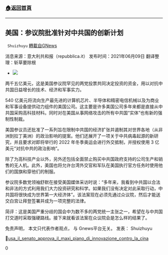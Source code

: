 ###  [:house:返回首頁](https://github.com/ourhimalayas/txt)
---

## 美国：参议院批准针对中共国的创新计划
` Shuizhuyu` [轉載自GNews](https://gnews.org/zh-hans/1312437/)

消息来源：意大利共和报（repubblica.it）
发布时间：2021年06月09日
翻译整理：斩草要除根

- ![]()![](https://gnews-media-offload.s3.amazonaws.com/wp-content/uploads/2021/06/10074513/valery-sysoev-C3vDZehYiS0-unsplash-scaled.jpg)


两千五亿美元，这是美国参议院罕见的两党投票共同决定投资的资金，用以对抗中共国日益增长的技术、经济和军事实力。

540 亿美元将流向生产最先进的计算机芯片、半导体和精密电信机械以及为商业和军事设备提供动力组件的美国公司。这主要是许多美国公司多年来都是直接从中共国采购高科技材料。同时对在美国从事网络攻击的所有中共国“实体”也有新的强制性制裁。

美国参议员还批准了一系列旨在限制中共国的经济扩张并遏制其对世界各地（从非洲到拉丁美洲）的政治影响的提案。他们还展开了一项关于中共病毒起源的新研究，并且要求对即将举行的 2022 年冬季奥运会进行外交抵制，并授权使用 3 亿美元“对抗中共的政治影响”。

除了为高科技产业以外，另外还包括全面禁止购买中共国政府支持的公司生产和销售的无人机。此外，美国也将允许台湾外交官和军队在美国执行官方任务时使用他们的国旗和穿他们的制服。

参议院多数党领袖舒默在接受美国媒体采访时说：“多年来，我看到中共国以合法和非法的方式利用我们大力投资研究和科学。如果我们没有决定对此采取行动，中共国将很快成为世界第一大经济体”。该法案现在必须先通过众议院，然后才能送交白宫让拜登签署并成为一项完整的法律。

简评：这是美国严重分歧的国会中为数不多的两党统一主张之一，希望在与中共国打交道时采取强硬路线。接下来就看该法案在众议院会是怎么样的结果了。

免责声明， 本文只代表作者观点， 与 Gnews平台无关。
发表： Shuizhuyu

🔗[usa\_il\_senato\_approva\_il\_maxi\_piano\_di\_innovazione\_contro\_la\_cina](https://www.repubblica.it/esteri/2021/06/09/news/usa_il_senato_approva_il_maxi_piano_di_innovazione_contro_la_cina-304988540/)

0
